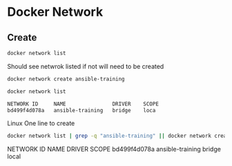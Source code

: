 # Docker Network 

## Create

```bash
docker network list
```

Should see netwrok listed if not will need to be created

```bash
docker network create ansible-training
```

```bash
docker network list
```

```bash
NETWORK ID     NAME               DRIVER    SCOPE
bd499f4d078a   ansible-training   bridge    loca
```

Linux One line to create

```bash
docker network list | grep -q "ansible-training" || docker network create ansible-training
```

NETWORK ID     NAME               DRIVER    SCOPE
bd499f4d078a   ansible-training   bridge    local